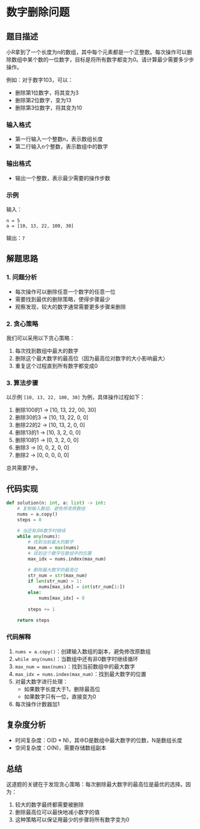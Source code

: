 # 数字删除问题

## 题目描述

小R拿到了一个长度为n的数组，其中每个元素都是一个正整数。每次操作可以删除数组中某个数的一位数字，目标是将所有数字都变为0。请计算最少需要多少步操作。

例如：对于数字103，可以：
- 删除第1位数字，将其变为3
- 删除第2位数字，变为13
- 删除第3位数字，将其变为10

### 输入格式
- 第一行输入一个整数n，表示数组长度
- 第二行输入n个整数，表示数组中的数字

### 输出格式
- 输出一个整数，表示最少需要的操作步数

### 示例
输入：
```
n = 5
a = [10, 13, 22, 100, 30]
```
输出：`7`

## 解题思路

### 1. 问题分析
- 每次操作可以删除任意一个数字的任意一位
- 需要找到最优的删除策略，使得步骤最少
- 观察发现，较大的数字通常需要更多步骤来删除

### 2. 贪心策略
我们可以采用以下贪心策略：
1. 每次找到数组中最大的数字
2. 删除这个最大数字的最高位（因为最高位对数字的大小影响最大）
3. 重复这个过程直到所有数字都变成0

### 3. 算法步骤
以示例 `[10, 13, 22, 100, 30]` 为例，具体操作过程如下：

1. 删除100的1 -> [10, 13, 22, 00, 30]
2. 删除30的3 -> [10, 13, 22, 0, 0]
3. 删除22的2 -> [10, 13, 2, 0, 0]
4. 删除13的1 -> [10, 3, 2, 0, 0]
5. 删除10的1 -> [0, 3, 2, 0, 0]
6. 删除3 -> [0, 0, 2, 0, 0]
7. 删除2 -> [0, 0, 0, 0, 0]

总共需要7步。

## 代码实现

```python
def solution(n: int, a: list) -> int:
    # 复制输入数组，避免修改原数组
    nums = a.copy()
    steps = 0
    
    # 当还有非0数字时继续
    while any(nums):
        # 找到当前最大的数字
        max_num = max(nums)
        # 找到这个数字在数组中的位置
        max_idx = nums.index(max_num)
        
        # 删除最大数字的最高位
        str_num = str(max_num)
        if len(str_num) > 1:
            nums[max_idx] = int(str_num[1:])
        else:
            nums[max_idx] = 0
            
        steps += 1
    
    return steps
```

### 代码解释

1. `nums = a.copy()`：创建输入数组的副本，避免修改原数组
2. `while any(nums)`：当数组中还有非0数字时继续循环
3. `max_num = max(nums)`：找到当前数组中的最大数字
4. `max_idx = nums.index(max_num)`：找到最大数字的位置
5. 对最大数字进行处理：
   - 如果数字长度大于1，删除最高位
   - 如果数字只有一位，直接变为0
6. 每次操作计数器加1

## 复杂度分析

- 时间复杂度：O(D * N)，其中D是数组中最大数字的位数，N是数组长度
- 空间复杂度：O(N)，需要存储数组副本

## 总结

这道题的关键在于发现贪心策略：每次删除最大数字的最高位是最优的选择。因为：
1. 较大的数字最终都需要被删除
2. 删除最高位可以最快地减小数字的值
3. 这种策略可以保证用最少的步骤将所有数字变为0

